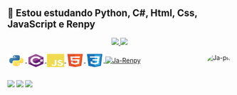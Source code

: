 ## 🌱 Estou estudando Python, C#, Html, Css, JavaScript e Renpy

<div align="center">
  <a href="https://github.com/jailsonmartinsfilho">
  <img height="140em" src="https://github-readme-stats.vercel.app/api?username=jailsonmartinsfilho&show_icons=true&theme=dark&include_all_commits=true&count_private=true"/>
  <img height="140em" src="https://github-readme-stats.vercel.app/api/top-langs/?username=jailsonmartinsfilho&layout=compact&langs_count=7&theme=dark"/>
</div>

</div>
<div style="display: inline_block"><br>
  <img align="center" alt="Ja-Python" height="30" width="40" src="https://raw.githubusercontent.com/devicons/devicon/master/icons/python/python-original.svg">
  <img align="center" alt="Ja-Csharp" height="30" width="40" src="https://raw.githubusercontent.com/devicons/devicon/master/icons/csharp/csharp-original.svg">
  <img align="center" alt="Ja-Js" height="30" width="40" src="https://raw.githubusercontent.com/devicons/devicon/master/icons/javascript/javascript-plain.svg">
  <img align="center" alt="Ja-HTML" height="30" width="40" src="https://raw.githubusercontent.com/devicons/devicon/master/icons/html5/html5-original.svg">
  <img align="center" alt="Ja-CSS" height="30" width="40" src="https://raw.githubusercontent.com/devicons/devicon/master/icons/css3/css3-original.svg">
  <img align="center" alt="Ja-Renpy" height="30" width="30" src="https://alternative.me/media/256/renpy-icon-5rhktb5lrepss74m-c.png">
  <img align="right" alt="Ja-pic" height="150" style="border-radius:50px;" src="https://cdn.discordapp.com/attachments/977441526785396758/1018568914671771648/2.png?width=676&height=676">
</div>

##

<div> 
  <a href="https://www.instagram.com/j4_martinss/" target="_blank"><img src="https://img.shields.io/badge/-Instagram-%23E4405F?style=for-the-badge&logo=instagram&logoColor=white" target="_blank"></a>
  <a href = "mailto:contatojailsonmartinsfilho@gmail.com"><img src="https://img.shields.io/badge/-Gmail-%23333?style=for-the-badge&logo=gmail&logoColor=white" target="_blank"></a>
  <a href="https://www.linkedin.com/in/jailson-martins-764bb5247/" target="_blank"><img src="https://img.shields.io/badge/-LinkedIn-%230077B5?style=for-the-badge&logo=linkedin&logoColor=white" target="_blank"></a> 
</div>
